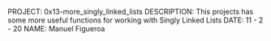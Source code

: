 PROJECT: 0x13-more_singly_linked_lists
DESCRIPTION: This projects has some more useful functions for working with Singly Linked Lists
DATE: 11 - 2 - 20
NAME: Manuel Figueroa